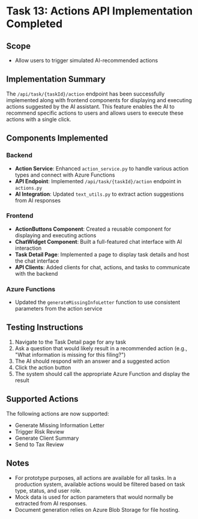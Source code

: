 # Task 13: Actions API Implementation Completed

## Scope
- Allow users to trigger simulated AI-recommended actions

## Implementation Summary
The `/api/task/{taskId}/action` endpoint has been successfully implemented along with frontend components for displaying and executing actions suggested by the AI assistant. This feature enables the AI to recommend specific actions to users and allows users to execute these actions with a single click.

## Components Implemented

### Backend
- **Action Service**: Enhanced `action_service.py` to handle various action types and connect with Azure Functions
- **API Endpoint**: Implemented `/api/task/{taskId}/action` endpoint in `actions.py`
- **AI Integration**: Updated `text_utils.py` to extract action suggestions from AI responses

### Frontend
- **ActionButtons Component**: Created a reusable component for displaying and executing actions
- **ChatWidget Component**: Built a full-featured chat interface with AI interaction
- **Task Detail Page**: Implemented a page to display task details and host the chat interface
- **API Clients**: Added clients for chat, actions, and tasks to communicate with the backend

### Azure Functions
- Updated the `generateMissingInfoLetter` function to use consistent parameters from the action service

## Testing Instructions
1. Navigate to the Task Detail page for any task
2. Ask a question that would likely result in a recommended action (e.g., "What information is missing for this filing?")
3. The AI should respond with an answer and a suggested action
4. Click the action button
5. The system should call the appropriate Azure Function and display the result

## Supported Actions
The following actions are now supported:
- Generate Missing Information Letter
- Trigger Risk Review
- Generate Client Summary
- Send to Tax Review

## Notes
- For prototype purposes, all actions are available for all tasks. In a production system, available actions would be filtered based on task type, status, and user role.
- Mock data is used for action parameters that would normally be extracted from AI responses.
- Document generation relies on Azure Blob Storage for file hosting.
